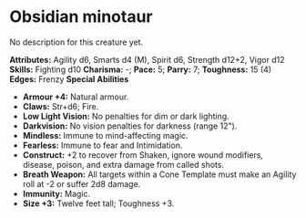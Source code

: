# Obsidian minotaur

No description for this creature yet.

**Attributes:** Agility d6, Smarts d4 (M), Spirit d6, Strength d12+2,
Vigor d12
**Skills:** Fighting d10
**Charisma:** -; **Pace:** 5; **Parry:** 7; **Toughness:** 15 (4)
**Edges:** Frenzy
**Special Abilities**

- **Armour +4:** Natural armour.
- **Claws:** Str+d6; Fire.
- **Low Light Vision:** No penalties for dim or dark lighting.
- **Darkvision:** No vision penalties for darkness (range 12").
- **Mindless:** Immune to mind-affecting magic.
- **Fearless:** Immune to fear and Intimidation.
- **Construct:** +2 to recover from Shaken, ignore wound modifiers,
disease, poison, and extra damage from called shots.
- **Breath Weapon:** All targets within a Cone Template must make an
Agility roll at -2 or suffer 2d8 damage.
- **Immunity:** Magic.
- **Size +3:** Twelve feet tall; Toughness +3.
